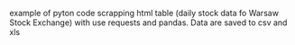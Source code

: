 example of pyton code scrapping html table (daily stock data fo Warsaw Stock Exchange) with use requests and pandas. 
Data are saved to csv and xls
